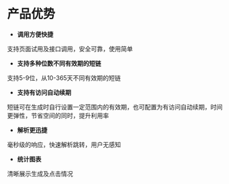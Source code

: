 # 产品优势  

- **调用方便快捷**

支持页面试用及接口调用，安全可靠，使用简单

- **支持多种位数不同有效期的短链**

支持5-9位，从10-365天不同有效期的短链

- **支持有访问自动续期**

短链可在生成时自行设置一定范围内的有效期，也可配置为有访问自动续期，时间更弹性，节省空间的同时，提升利用率

- **解析更迅捷**

毫秒级的响应，快速解析跳转，用户无感知

- **统计图表**

清晰展示生成及点击情况